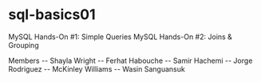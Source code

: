 # sql-basics01

MySQL Hands-On #1: Simple Queries
MySQL Hands-On #2: Joins & Grouping

Members
-- 		Shayla 		Wright
-- 		Ferhat		Habouche
-- 		Samir		  Hachemi
-- 		Jorge		  Rodriguez
-- 		McKinley	Williams
-- 		Wasin		  Sanguansuk
